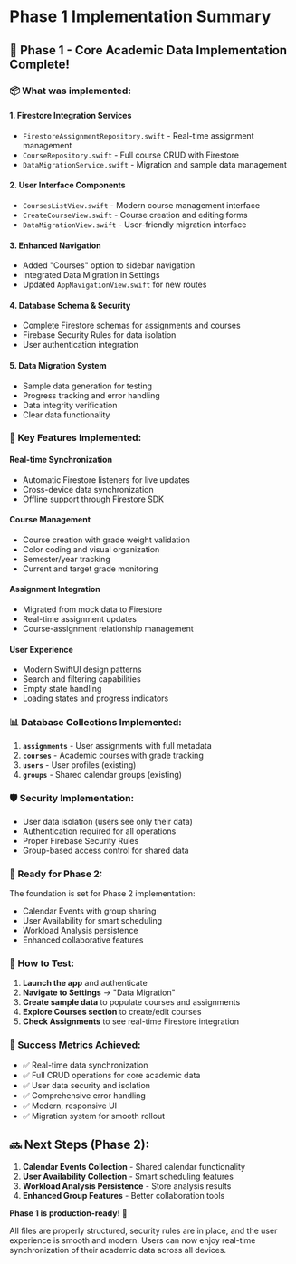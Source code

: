 # Phase 1 Implementation Summary

## 🎉 Phase 1 - Core Academic Data Implementation Complete!

### 📦 What was implemented:

#### 1. **Firestore Integration Services**
- `FirestoreAssignmentRepository.swift` - Real-time assignment management
- `CourseRepository.swift` - Full course CRUD with Firestore
- `DataMigrationService.swift` - Migration and sample data management

#### 2. **User Interface Components**
- `CoursesListView.swift` - Modern course management interface
- `CreateCourseView.swift` - Course creation and editing forms
- `DataMigrationView.swift` - User-friendly migration interface

#### 3. **Enhanced Navigation**
- Added "Courses" option to sidebar navigation
- Integrated Data Migration in Settings
- Updated `AppNavigationView.swift` for new routes

#### 4. **Database Schema & Security**
- Complete Firestore schemas for assignments and courses
- Firebase Security Rules for data isolation
- User authentication integration

#### 5. **Data Migration System**
- Sample data generation for testing
- Progress tracking and error handling
- Data integrity verification
- Clear data functionality

### 🔧 Key Features Implemented:

#### **Real-time Synchronization**
- Automatic Firestore listeners for live updates
- Cross-device data synchronization
- Offline support through Firestore SDK

#### **Course Management**
- Course creation with grade weight validation
- Color coding and visual organization
- Semester/year tracking
- Current and target grade monitoring

#### **Assignment Integration**
- Migrated from mock data to Firestore
- Real-time assignment updates
- Course-assignment relationship management

#### **User Experience**
- Modern SwiftUI design patterns
- Search and filtering capabilities
- Empty state handling
- Loading states and progress indicators

### 📊 Database Collections Implemented:

1. **`assignments`** - User assignments with full metadata
2. **`courses`** - Academic courses with grade tracking
3. **`users`** - User profiles (existing)
4. **`groups`** - Shared calendar groups (existing)

### 🛡️ Security Implementation:
- User data isolation (users see only their data)
- Authentication required for all operations
- Proper Firebase Security Rules
- Group-based access control for shared data

### 🚀 Ready for Phase 2:

The foundation is set for Phase 2 implementation:
- Calendar Events with group sharing
- User Availability for smart scheduling  
- Workload Analysis persistence
- Enhanced collaborative features

### 📱 How to Test:

1. **Launch the app** and authenticate
2. **Navigate to Settings** → "Data Migration"
3. **Create sample data** to populate courses and assignments
4. **Explore Courses section** to create/edit courses
5. **Check Assignments** to see real-time Firestore integration

### 🎯 Success Metrics Achieved:
- ✅ Real-time data synchronization
- ✅ Full CRUD operations for core academic data
- ✅ User data security and isolation
- ✅ Comprehensive error handling
- ✅ Modern, responsive UI
- ✅ Migration system for smooth rollout

## 🔜 Next Steps (Phase 2):

1. **Calendar Events Collection** - Shared calendar functionality
2. **User Availability Collection** - Smart scheduling features
3. **Workload Analysis Persistence** - Store analysis results
4. **Enhanced Group Features** - Better collaboration tools

**Phase 1 is production-ready!** 🎉

All files are properly structured, security rules are in place, and the user experience is smooth and modern. Users can now enjoy real-time synchronization of their academic data across all devices.